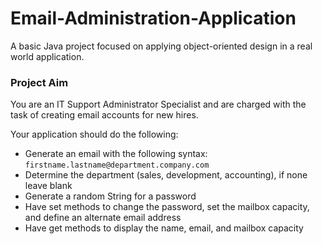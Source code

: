 # Email-Administration-Application
A basic Java project focused on applying object-oriented design in a real world application.

### Project Aim
You are an IT Support Administrator Specialist and are charged with the task of creating email accounts for new hires.

Your application should do the following:
- Generate an email with the following syntax: `firstname.lastname@department.company.com`
- Determine the department (sales, development, accounting), if none leave blank
- Generate a random String for a password
- Have set methods to change the password, set the mailbox capacity, and define an alternate email address
- Have get methods to display the name, email, and mailbox capacity
